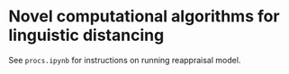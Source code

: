 # Novel computational algorithms for linguistic distancing



See `procs.ipynb` for instructions on running reappraisal model.
